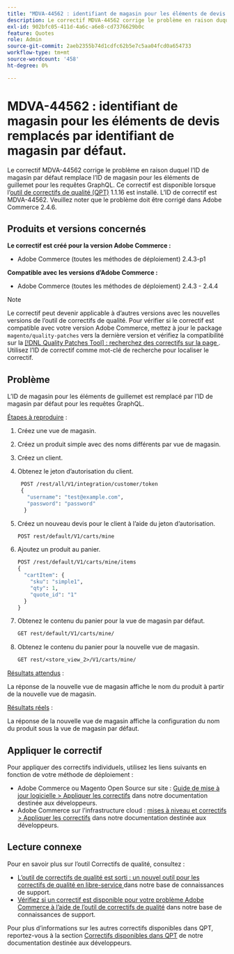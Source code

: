 ```yaml
---
title: "MDVA-44562 : identifiant de magasin pour les éléments de devis remplacés par l’identifiant de magasin par défaut"
description: Le correctif MDVA-44562 corrige le problème en raison duquel l’ID de magasin par défaut remplace l’ID de magasin pour les éléments de guillemet pour les requêtes GraphQL. Ce correctif est disponible lorsque l’[outil de correctifs de qualité (QPT)](/help/announcements/adobe-commerce-announcements/magento-quality-patches-released-new-tool-to-self-serve-quality-patches.md) 1.1.16 est installé. L’ID de correctif est MDVA-44562. Veuillez noter que le problème doit être corrigé dans Adobe Commerce 2.4.6.
exl-id: 902bfc05-411d-4a6c-a6e8-cd7376629b0c
feature: Quotes
role: Admin
source-git-commit: 2aeb2355b74d1cdfc62b5e7c5aa04fcd0a654733
workflow-type: tm+mt
source-wordcount: '458'
ht-degree: 0%

---
```


# MDVA-44562 : identifiant de magasin pour les éléments de devis remplacés par identifiant de magasin par défaut.

Le correctif MDVA-44562 corrige le problème en raison duquel l’ID de magasin par défaut remplace l’ID de magasin pour les éléments de guillemet pour les requêtes GraphQL. Ce correctif est disponible lorsque l’[outil de correctifs de qualité (QPT)](/help/announcements/adobe-commerce-announcements/magento-quality-patches-released-new-tool-to-self-serve-quality-patches.md) 1.1.16 est installé. L’ID de correctif est MDVA-44562. Veuillez noter que le problème doit être corrigé dans Adobe Commerce 2.4.6.

## Produits et versions concernés

**Le correctif est créé pour la version Adobe Commerce :**

* Adobe Commerce (toutes les méthodes de déploiement) 2.4.3-p1

**Compatible avec les versions d’Adobe Commerce :**

* Adobe Commerce (toutes les méthodes de déploiement) 2.4.3 - 2.4.4

>[!NOTE]
>
>Le correctif peut devenir applicable à d’autres versions avec les nouvelles versions de l’outil de correctifs de qualité. Pour vérifier si le correctif est compatible avec votre version Adobe Commerce, mettez à jour le package `magento/quality-patches` vers la dernière version et vérifiez la compatibilité sur la [[!DNL Quality Patches Tool] : recherchez des correctifs sur la page ](https://experienceleague.adobe.com/tools/commerce-quality-patches/index.html). Utilisez l’ID de correctif comme mot-clé de recherche pour localiser le correctif.

## Problème

L’ID de magasin pour les éléments de guillemet est remplacé par l’ID de magasin par défaut pour les requêtes GraphQL.

<u>Étapes à reproduire</u> :

1. Créez une vue de magasin.
1. Créez un produit simple avec des noms différents par vue de magasin.
1. Créez un client.
1. Obtenez le jeton d’autorisation du client.

   ```GraphQL
    POST /rest/all/V1/integration/customer/token
    {
      "username": "test@example.com",
      "password": "password"
     }
   ```

1. Créez un nouveau devis pour le client à l’aide du jeton d’autorisation.

   ```GraphQL
   POST rest/default/V1/carts/mine
   ```

1. Ajoutez un produit au panier.

   ```GraphQL
   POST /rest/default/V1/carts/mine/items
   {
     "cartItem": {
       "sku": "simple1",
       "qty": 1,
       "quote_id": "1"
     }
   }
   ```

1. Obtenez le contenu du panier pour la vue de magasin par défaut.

   ```GraphQL
   GET rest/default/V1/carts/mine/
   ```

1. Obtenez le contenu du panier pour la nouvelle vue de magasin.

   ```GraphQL
   GET rest/<store_view_2>/V1/carts/mine/
   ```

<u>Résultats attendus</u> :

La réponse de la nouvelle vue de magasin affiche le nom du produit à partir de la nouvelle vue de magasin.

<u>Résultats réels</u> :

La réponse de la nouvelle vue de magasin affiche la configuration du nom du produit sous la vue de magasin par défaut.

## Appliquer le correctif

Pour appliquer des correctifs individuels, utilisez les liens suivants en fonction de votre méthode de déploiement :

* Adobe Commerce ou Magento Open Source sur site : [Guide de mise à jour logicielle > Appliquer les correctifs](https://experienceleague.adobe.com/en/docs/commerce-operations/tools/quality-patches-tool/usage) dans notre documentation destinée aux développeurs.
* Adobe Commerce sur l’infrastructure cloud : [mises à niveau et correctifs > Appliquer les correctifs](https://experienceleague.adobe.com/en/docs/commerce-cloud-service/user-guide/develop/upgrade/apply-patches) dans notre documentation destinée aux développeurs.

## Lecture connexe

Pour en savoir plus sur l’outil Correctifs de qualité, consultez :

* [ L’outil de correctifs de qualité est sorti : un nouvel outil pour les correctifs de qualité en libre-service ](/help/announcements/adobe-commerce-announcements/magento-quality-patches-released-new-tool-to-self-serve-quality-patches.md) dans notre base de connaissances de support.
* [Vérifiez si un correctif est disponible pour votre problème Adobe Commerce à l’aide de l’outil de correctifs de qualité](/help/support-tools/patches-available-in-qpt-tool/check-patch-for-magento-issue-with-magento-quality-patches.md) dans notre base de connaissances de support.

Pour plus d’informations sur les autres correctifs disponibles dans QPT, reportez-vous à la section [Correctifs disponibles dans QPT](https://experienceleague.adobe.com/tools/commerce-quality-patches/index.html) de notre documentation destinée aux développeurs.
